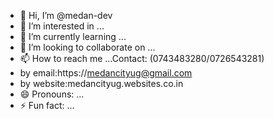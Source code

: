 - 👋 Hi, I’m @medan-dev
- 👀 I’m interested in ...
- 🌱 I’m currently learning ...
- 💞️ I’m looking to collaborate on ...
- 📫 How to reach me ...Contact: (0743483280/0726543281)
- by email:https://medancityug@gmail.com
- by website:medancityug.websites.co.in
- 😄 Pronouns: ...
- ⚡ Fun fact: ...

<!---
medan-dev/medan-dev is a ✨ special ✨ repository because its `README.md` (this file) appears on your GitHub profile.
You can click the Preview link to take a look at your changes.
--->
